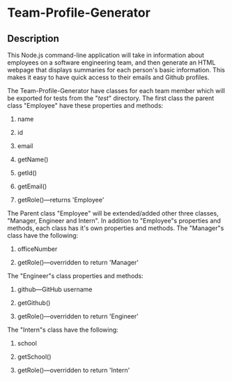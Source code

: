 # Team-Profile-Generator

## Description

This Node.js command-line application will take in information about employees on a software engineering team, and then generate an HTML webpage that displays summaries for each person's basic information.  This makes it easy to have quick access to their emails and Github profiles.

The Team-Profile-Generator have classes for each team member which will be exported for tests from the "_test_" directory. The first class the parent class "Employee" have these properties and methods:

1. name

2. id

3. email

4. getName()

5. getId()

6. getEmail()

7. getRole()—returns 'Employee'

The Parent class "Employee" will be extended/added other three classes, "Manager, Engineer and Intern".  In addition to "Employee"s properties and methods, each class has it's own properties and methods.  The "Manager"s class have the following:

1. officeNumber

2. getRole()—overridden to    return 'Manager'

The "Engineer"s class properties and methods:

1. github—GitHub username

2. getGithub()

3. getRole()—overridden to return 'Engineer'

The "Intern"s class have the following:

1. school

2. getSchool()

3. getRole()—overridden to return 'Intern'